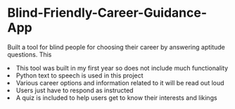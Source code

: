 # Blind-Friendly-Career-Guidance-App
Built a tool for blind people for choosing their career by answering aptitude questions. 
This 
<li>This tool was built in my first year so does not include much functionality </li>
<li>Python text to speech is used in this project</li>
<li>Various career options and information related to it will be read out loud </li>
<li>Users just have to respond as instructed </li>
<li>A quiz is included to help users get to know their interests and likings </li>
